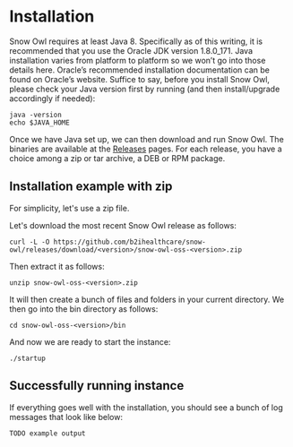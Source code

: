# Installation

Snow Owl requires at least Java 8. Specifically as of this writing, it is recommended that you use the Oracle JDK version 1.8.0_171. Java installation varies from platform to platform so we won’t go into those details here. Oracle’s recommended installation documentation can be found on Oracle’s website. Suffice to say, before you install Snow Owl, please check your Java version first by running (and then install/upgrade accordingly if needed):

```
java -version
echo $JAVA_HOME
```

Once we have Java set up, we can then download and run Snow Owl. The binaries are available at the [Releases](https://github.com/b2ihealthcare/snow-owl/releases) pages. For each release, you have a choice among a zip or tar archive, a DEB or RPM package.

## Installation example with zip

For simplicity, let's use a zip file.

Let's download the most recent Snow Owl release as follows:

```
curl -L -O https://github.com/b2ihealthcare/snow-owl/releases/download/<version>/snow-owl-oss-<version>.zip
```

Then extract it as follows:

```
unzip snow-owl-oss-<version>.zip
```

It will then create a bunch of files and folders in your current directory. We then go into the bin directory as follows:

```
cd snow-owl-oss-<version>/bin
```

And now we are ready to start the instance:

```
./startup
```

## Successfully running instance

If everything goes well with the installation, you should see a bunch of log messages that look like below:

```
TODO example output
```
